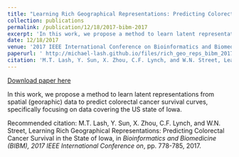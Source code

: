 ```yaml
---
title: "Learning Rich Geographical Representations: Predicting Colorectal Cancer Survival in the State of Iowa"
collection: publications
permalink: /publication/12/18/2017-bibm-2017
excerpt: 'In this work, we propose a method to learn latent representations from spatial (georaphic) data to predict colorectal cancer survival curves, specifically focusing on data covering the US state of Iowa.'
date: 12/18/2017
venue: '2017 IEEE International Conference on Bioinformatics and Biomedicine (BIBM)'
paperurl: ' http://michael-lash.github.io/files/rich_geo_reps_bibm_2017.pdf'
citation: 'M.T. Lash, Y. Sun, X. Zhou, C.F. Lynch, and W.N. Street, Learning Rich Geographical Representations: Predicting Colorectal Cancer Survival in the State of Iowa, in <i>Bioinformatics and Biomedicine (BIBM), 2017 IEEE International Conference on</i>, pp. 778-785, 2017.'
---
```


<a href=' http://michael-lash.github.io/files/rich_geo_reps_bibm_2017.pdf'>Download paper here</a>

In this work, we propose a method to learn latent representations from spatial (georaphic) data to predict colorectal cancer survival curves, specifically focusing on data covering the US state of Iowa.

Recommended citation: M.T. Lash, Y. Sun, X. Zhou, C.F. Lynch, and W.N. Street, Learning Rich Geographical Representations: Predicting Colorectal Cancer Survival in the State of Iowa, in <i>Bioinformatics and Biomedicine (BIBM), 2017 IEEE International Conference on</i>, pp. 778-785, 2017.